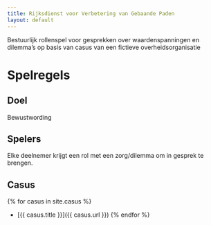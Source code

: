 ```yaml
---
title: Rijksdienst voor Verbetering van Gebaande Paden
layout: default
---
```

Bestuurlijk rollenspel voor gesprekken over waardenspanningen en dilemma’s op basis van casus van een fictieve overheidsorganisatie

# Spelregels

## Doel
Bewustwording

## Spelers
Elke deelnemer krijgt een rol met een zorg/dilemma om in gesprek te brengen.

## Casus

{% for casus in site.casus %}
- [{{ casus.title }}]({{ casus.url }})
{% endfor %}
